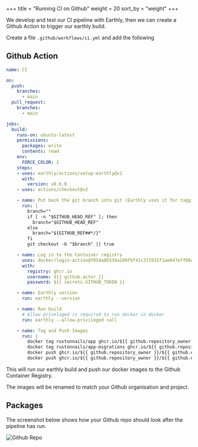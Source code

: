 +++
title = "Running CI on Github"
weight = 20
sort_by = "weight"
+++

We develop and test our CI pipeline with Earthly, then we can create a Github Action to trigger our earthly build.

Create a file `.github/workflows/ci.yml` and add the following

## Github Action

```yaml
name: CI

on:
  push:
    branches: 
      - main
  pull_request:
    branches:
      - main

jobs:
  build:
    runs-on: ubuntu-latest
    permissions:
      packages: write
      contents: read
    env:
      FORCE_COLOR: 1
    steps:
    - uses: earthly/actions/setup-earthly@v1
      with:
        version: v0.6.0
    - uses: actions/checkout@v2

    - name: Put back the git branch into git (Earthly uses it for tagging)
      run: |
        branch=""
        if [ -n "$GITHUB_HEAD_REF" ]; then
          branch="$GITHUB_HEAD_REF"
        else
          branch="${GITHUB_REF##*/}"
        fi
        git checkout -b "$branch" || true

    - name: Log in to the Container registry
      uses: docker/login-action@f054a8b539a109f9f41c372932f1ae047eff08c9
      with:
        registry: ghcr.io
        username: ${{ github.actor }}
        password: ${{ secrets.GITHUB_TOKEN }}

    - name: Earthly version
      run: earthly --version

    - name: Run build
      # Allow privelaged is required to run docker in docker
      run: earthly --allow-privileged +all

    - name: Tag and Push Images
      run: |
        docker tag rustonnails/app ghcr.io/${{ github.repository_owner }}/${{ github.event.repository.name }}
        docker tag rustonnails/app-migrations ghcr.io/${{ github.repository_owner }}/${{ github.event.repository.name }}-migrations
        docker push ghcr.io/${{ github.repository_owner }}/${{ github.event.repository.name }}:latest
        docker push ghcr.io/${{ github.repository_owner }}/${{ github.event.repository.name }}-migrations:latest
```

This will run our earthly build and push our docker images to the Github Container Registry.

The images will be renamed to match your Github organisation and project.

## Packages

The screenshot below shows how your Github repo should look after the pipeline has run.

![Github Repo](../github-repo.png)